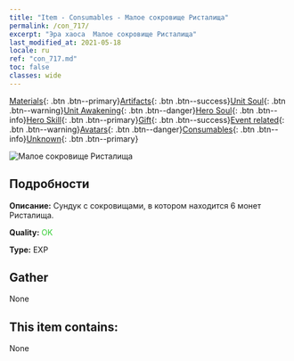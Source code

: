 ```yaml
---
title: "Item - Consumables - Малое сокровище Ристалища"
permalink: /con_717/
excerpt: "Эра хаоса  Малое сокровище Ристалища"
last_modified_at: 2021-05-18
locale: ru
ref: "con_717.md"
toc: false
classes: wide
---
```

 [Materials](/ItemsRU/){: .btn .btn--primary}[Artifacts](/ItemsRU/Artifacts/){: .btn .btn--success}[Unit Soul](/ItemsRU/UnitSoul/){: .btn .btn--warning}[Unit Awakening](/ItemsRU/UnitAwakening/){: .btn .btn--danger}[Hero Soul](/ItemsRU/HeroSoul/){: .btn .btn--info}[Hero Skill](/ItemsRU/HeroSkill/){: .btn .btn--primary}[Gift](/ItemsRU/Gift/){: .btn .btn--success}[Event related](/ItemsRU/Events/){: .btn .btn--warning}[Avatars](/ItemsRU/Avatars/){: .btn .btn--danger}[Consumables](/ItemsRU/Consumables/){: .btn .btn--info}[Unknown](/ItemsRU/Unknown/){: .btn .btn--primary}

 ![Малое сокровище Ристалища](/images/t/i_502.png)

## Подробности
 **Описание:** Сундук с сокровищами, в котором находится 6 монет Ристалища.

 **Quality:** <span style="color: #32CD32">OK</span>

 **Type:** EXP

## Gather

  None

## This item contains:

  None

